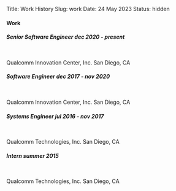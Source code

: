 Title: Work History
Slug: work
Date: 24 May 2023
Status: hidden

#### Work
<p>
<h6 class="resume-header"><span class="alignleft"><strong>Senior Software Engineer</span> <span class="alignright">dec 2020 - present</span></strong></h6><br>
<span class="alignleft">Qualcomm Innovation Center, Inc.</span> <span class="alignright">San Diego, CA</span><br>
</p>
<p>
<h6 class="resume-header"><span class="alignleft"><strong>Software Engineer</span> <span class="alignright">dec 2017 - nov 2020</span></strong></h6><br>
<span class="alignleft">Qualcomm Innovation Center, Inc.</span> <span class="alignright">San Diego, CA</span><br>
</p>
<p>
<h6 class="resume-header"><span class="alignleft"><strong>Systems Engineer</span> <span class="alignright">jul 2016 - nov 2017</span></strong></h6><br>
<span class="alignleft">Qualcomm Technologies, Inc.</span> <span class="alignright">San Diego, CA</span><br>
</p>
<p>
<h6 class="resume-header"><span class="alignleft"><strong>Intern</span> <span class="alignright">summer 2015</span></strong></h6><br>
<span class="alignleft">Qualcomm Technologies, Inc.</span> <span class="alignright">San Diego, CA</span><br>
</p>

